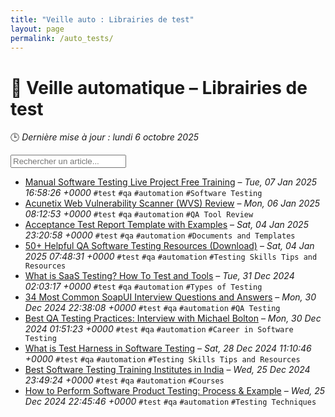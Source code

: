 ```yaml
---
title: "Veille auto : Librairies de test"
layout: page
permalink: /auto_tests/
---
```


# 🧪 Veille automatique – Librairies de test

🕒 *Dernière mise à jour : lundi 6 octobre 2025*

<div class="search-container">
  <input type="text" id="article-search" placeholder="Rechercher un article...">
  <div class="tag-filters" id="tag-filters">
    <!-- Les filtres par tag seront générés dynamiquement -->
  </div>
</div>

- <span data-article='{"title":"Manual Software Testing Live Project Free Training","link":"https://www.softwaretestinghelp.com/free-online-software-testing-qa-training-course/","date":"Tue, 07 Jan 2025 16:58:26 +0000","tags":["test","qa","automation","Software Testing"]}'>[Manual Software Testing Live Project Free Training](https://www.softwaretestinghelp.com/free-online-software-testing-qa-training-course/) – *Tue, 07 Jan 2025 16:58:26 +0000* `#test` `#qa` `#automation` `#Software Testing`</span>
- <span data-article='{"title":"Acunetix Web Vulnerability Scanner (WVS) Review","link":"https://www.softwaretestinghelp.com/acunetix-web-vulnerability-scanner-wvs-review/","date":"Mon, 06 Jan 2025 08:12:53 +0000","tags":["test","qa","automation","QA Tool Review"]}'>[Acunetix Web Vulnerability Scanner (WVS) Review](https://www.softwaretestinghelp.com/acunetix-web-vulnerability-scanner-wvs-review/) – *Mon, 06 Jan 2025 08:12:53 +0000* `#test` `#qa` `#automation` `#QA Tool Review`</span>
- <span data-article='{"title":"Acceptance Test Report Template with Examples","link":"https://www.softwaretestinghelp.com/acceptance-test-reports/","date":"Sat, 04 Jan 2025 23:20:58 +0000","tags":["test","qa","automation","Documents and Templates"]}'>[Acceptance Test Report Template with Examples](https://www.softwaretestinghelp.com/acceptance-test-reports/) – *Sat, 04 Jan 2025 23:20:58 +0000* `#test` `#qa` `#automation` `#Documents and Templates`</span>
- <span data-article='{"title":"50+ Helpful QA Software Testing Resources (Download)","link":"https://www.softwaretestinghelp.com/68-essential-resources-to-be-a-successful-tester/","date":"Sat, 04 Jan 2025 07:48:31 +0000","tags":["test","qa","automation","Testing Skills Tips and Resources"]}'>[50+ Helpful QA Software Testing Resources (Download)](https://www.softwaretestinghelp.com/68-essential-resources-to-be-a-successful-tester/) – *Sat, 04 Jan 2025 07:48:31 +0000* `#test` `#qa` `#automation` `#Testing Skills Tips and Resources`</span>
- <span data-article='{"title":"What is SaaS Testing? How To Test and Tools","link":"https://www.softwaretestinghelp.com/saas-testing/","date":"Tue, 31 Dec 2024 02:03:17 +0000","tags":["test","qa","automation","Types of Testing"]}'>[What is SaaS Testing? How To Test and Tools](https://www.softwaretestinghelp.com/saas-testing/) – *Tue, 31 Dec 2024 02:03:17 +0000* `#test` `#qa` `#automation` `#Types of Testing`</span>
- <span data-article='{"title":"34 Most Common SoapUI Interview Questions and Answers","link":"https://www.softwaretestinghelp.com/soapui-interview-questions-and-answers/","date":"Mon, 30 Dec 2024 22:38:08 +0000","tags":["test","qa","automation","QA Testing"]}'>[34 Most Common SoapUI Interview Questions and Answers](https://www.softwaretestinghelp.com/soapui-interview-questions-and-answers/) – *Mon, 30 Dec 2024 22:38:08 +0000* `#test` `#qa` `#automation` `#QA Testing`</span>
- <span data-article='{"title":"Best QA Testing Practices: Interview with Michael Bolton","link":"https://www.softwaretestinghelp.com/an-interview-with-michael-bolton/","date":"Mon, 30 Dec 2024 01:51:23 +0000","tags":["test","qa","automation","Career in Software Testing"]}'>[Best QA Testing Practices: Interview with Michael Bolton](https://www.softwaretestinghelp.com/an-interview-with-michael-bolton/) – *Mon, 30 Dec 2024 01:51:23 +0000* `#test` `#qa` `#automation` `#Career in Software Testing`</span>
- <span data-article='{"title":"What is Test Harness in Software Testing","link":"https://www.softwaretestinghelp.com/what-is-test-harness/","date":"Sat, 28 Dec 2024 11:10:46 +0000","tags":["test","qa","automation","Testing Skills Tips and Resources"]}'>[What is Test Harness in Software Testing](https://www.softwaretestinghelp.com/what-is-test-harness/) – *Sat, 28 Dec 2024 11:10:46 +0000* `#test` `#qa` `#automation` `#Testing Skills Tips and Resources`</span>
- <span data-article='{"title":"Best Software Testing Training Institutes in India","link":"https://www.softwaretestinghelp.com/which-software-testing-institute-should-i-join/","date":"Wed, 25 Dec 2024 23:49:24 +0000","tags":["test","qa","automation","Courses"]}'>[Best Software Testing Training Institutes in India](https://www.softwaretestinghelp.com/which-software-testing-institute-should-i-join/) – *Wed, 25 Dec 2024 23:49:24 +0000* `#test` `#qa` `#automation` `#Courses`</span>
- <span data-article='{"title":"How to Perform Software Product Testing: Process & Example","link":"https://www.softwaretestinghelp.com/how-perform-software-product-testing/","date":"Wed, 25 Dec 2024 22:45:46 +0000","tags":["test","qa","automation","Testing Techniques"]}'>[How to Perform Software Product Testing: Process & Example](https://www.softwaretestinghelp.com/how-perform-software-product-testing/) – *Wed, 25 Dec 2024 22:45:46 +0000* `#test` `#qa` `#automation` `#Testing Techniques`</span>


<script>
document.addEventListener('DOMContentLoaded', function() {
  function filterArticles() {
    const input = document.getElementById('article-search');
    const filter = input.value.toLowerCase();
    const items = document.getElementsByTagName('li');
    
    for (let i = 0; i < items.length; i++) {
      const item = items[i];
      const text = item.textContent.toLowerCase();
      if (text.indexOf(filter) > -1) {
        item.style.display = "";
      } else {
        item.style.display = "none";
      }
    }
  }

  // Extraction de tous les tags présents dans les articles
  const tagElements = document.querySelectorAll('code');
  const tags = new Set();
  
  tagElements.forEach(el => {
    if (el.textContent.startsWith('#')) {
      tags.add(el.textContent.substring(1));
    }
  });
  
  // Génération des filtres par tag
  const tagFiltersContainer = document.getElementById('tag-filters');
  if (tagFiltersContainer) {
    tags.forEach(tag => {
      const tagBtn = document.createElement('button');
      tagBtn.className = 'tag-filter-btn';
      tagBtn.textContent = '#' + tag;
      tagBtn.onclick = function() {
        document.getElementById('article-search').value = tag;
        filterArticles();
      };
      tagFiltersContainer.appendChild(tagBtn);
    });
  }
  
  // Attacher l'événement de filtrage au champ de recherche
  const searchInput = document.getElementById('article-search');
  if (searchInput) {
    searchInput.addEventListener('input', filterArticles);
  }
});
</script>